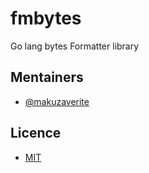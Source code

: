 # fmbytes
Go lang bytes Formatter library



## Mentainers

- [@makuzaverite](https://github.com/makuzaverite)

## Licence

- [MIT](https://github.com/makuzaverite/fmbytes/blob/main/LICENSE)
